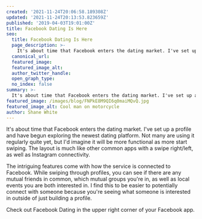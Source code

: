 ```yaml
---
created: '2021-11-24T20:06:58.189308Z'
updated: '2021-11-24T20:13:53.823659Z'
published: '2019-04-03T19:01:00Z'
title: Facebook Dating Is Here
seo:
  title: Facebook Dating Is Here
  page_description: >-
    It's about time that Facebook enters the dating market. I've set up a profile and have begun exploring the newest dating platform. Not many are using it regularly quite yet, but I'd imagine it will be more functional as more start swiping. The layout is much like other common apps with a swipe right/left, as well as Instagram connectivity.
  canonical_url:
  featured_image:
  featured_image_alt:
  author_twitter_handle:
  open_graph_type:
  no_index: false
summary: >-
  It's about time that Facebook enters the dating market. I've set up a profile and have begun exploring the newest dating platform. Not many are using it regularly quite yet, but I'd imagine it will be more functional as more start swiping. The layout is much like other common apps with a swipe right/left, as well as Instagram connectivity.
featured_image: /images/blog/FNPkE8M9QI6q0maiMQvQ.jpg
featured_image_alt: Cool man on motorcycle
author: Shane White
---
```


<div class="blog-content">
<p>It's about time that Facebook enters the dating market. I've set up a profile and have begun exploring the newest dating platform. Not many are using it regularly quite yet, but I'd imagine it will be more functional as more start swiping. The layout is much like other common apps with a swipe right/left, as well as Instagram connectivity.</p>
<p>The intriguing features come with how the service is connected to Facebook. While swiping through profiles, you can see if there are any mutual friends in common, which mutual groups you're in, as well as local events you are both interested in. I find this to be easier to potentially connect with someone because you're seeing what someone is interested in outside of just building a profile.</p>
<p>Check out Facebook Dating in the upper right corner of your Facebook app.</p>
</div>
